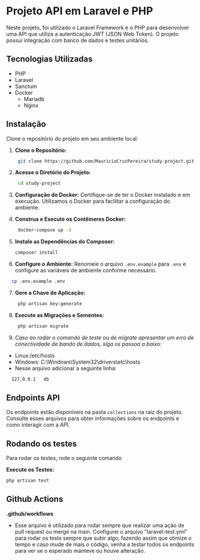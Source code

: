 
# Projeto API em Laravel e PHP

Neste projeto, foi utilizado o Laravel Framework e o PHP para desenvolver uma API que utiliza a autenticação JWT (JSON Web Token). O projeto possui integração com banco de dados e testes unitários.


## Tecnologias Utilizadas

* PHP
* Laravel
* Sanctum
* Docker
    * Mariadb
    * Nginx
## Instalação

Clone o repositório do projeto em seu ambiente local:

1. **Clone o Repositório:**
   ```bash
    git clone https://github.com/MauricioCruzPereira/study-project.git
   ```

2. **Acesse o Diretório do Projeto:**
   ```bash
    cd study-project
   ```

3. **Configuração do Docker:**
   Certifique-se de ter o Docker instalado e em execução. Utilizamos o Docker para facilitar a configuração do ambiente.

4. **Construa e Execute os Contêineres Docker:**
   ```bash
    docker-compose up -d
   ```

5. **Instale as Dependências do Composer:**
   ```bash
   composer install
   ```

6. **Configure o Ambiente:**
   Renomeie o arquivo `.env.example` para `.env` e configure as variáveis de ambiente conforme necessário.
  ```bash 
    cp .env.example .env
  ```

7. **Gere a Chave de Aplicação:**
   ```bash
    php artisan key:generate
   ```

8. **Execute as Migrações e Sementes:**
   ```bash
    php artisan migrate
   ```

9. *Caso ao rodar o comando de teste ou de migrate apresentar um erro de conectividade de bando de dados, siga os passoa a baixo:*
  * Linux:/etc/hosts
  * Windows: C:\Windows\System32\drivers\etc\hosts
  * Nesse arquivo adicionar a seguinte linha: 
  ```bash
    127.0.0.1	db
  ```

## Endpoints API

Os endpoints estão disponíveis na pasta `collections` na raiz do projeto. Consulte esses arquivos para obter informações sobre os endpoints e como interagir com a API.

## Rodando os testes

Para rodar os testes, rode o seguinte comando

**Execute os Testes:**
```bash
php artisan test
```


## Github Actions

**.github/workflows**

* Esse arquivo é utilizado para rodar sempre que realizar uma ação de pull request ou merge na main. Configurei o arquivo "laravel-test.yml" para rodar os tests sempre que subir algo, fazendo assim que otimize o tempo e caso mude de mais o código, venha a testar todos os endpoints para ver se o esperado manteve ou houve alteração.
